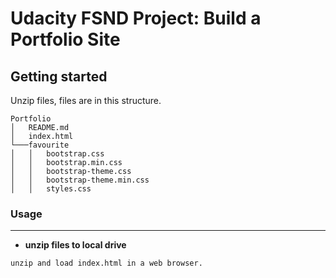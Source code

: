 # Udacity FSND Project: Build a Portfolio Site

## Getting started  

Unzip files, files are in this structure.
  
```
Portfolio
│   README.md
│   index.html
└───favourite
│   │   bootstrap.css
│   │   bootstrap.min.css
│   │   bootstrap-theme.css
│   │   bootstrap-theme.min.css
│   │   styles.css
```

### Usage
----------

- **unzip files to local drive**
```
unzip and load index.html in a web browser.

```
